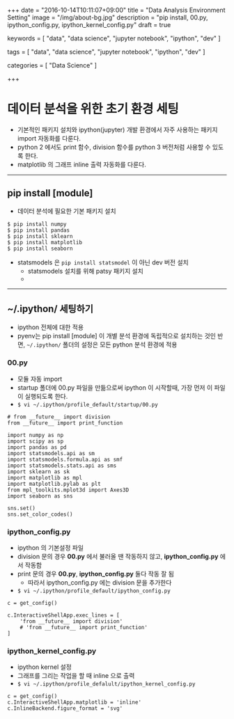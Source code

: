 +++
date = "2016-10-14T10:11:07+09:00"
title = "Data Analysis Environment Setting"
image = "/img/about-bg.jpg"
description = "pip install, 00.py, ipython_config.py, ipython_kernel_config.py"
draft = true

keywords = [
  "data",
  "data science",
  "jupyter notebook",
  "ipython",
  "dev"
]

tags = [
  "data",
  "data science",
  "jupyter notebook",
  "ipython",
  "dev"
]

categories = [
  "Data Science"
]

+++
# 데이터 분석을 위한 초기 환경 세팅
- 기본적인 패키지 설치와 ipython(jupyter) 개발 환경에서 자주 사용하는 패키지 import 자동화를 다룬다.
- python 2 에서도 print 함수, division 함수를 python 3 버전처럼 사용할 수 있도록 한다. 
- matplotlib 의 그래프 inline 출력 자동화를 다룬다.

---
## pip install [module]
- 데이터 분석에 필요한 기본 패키지 설치

```
$ pip install numpy
$ pip install pandas
$ pip install sklearn
$ pip install matplotlib
$ pip install seaborn
```

- statsmodels 은 `pip install statsmodel` 이 아닌 dev 버전 설치
    - statsmodels 설치를 위해 patsy 패키지 설치
    - 

---
## ~/.ipython/ 세팅하기
- ipython 전체에 대한 적용
- pyenv는 pip install [module] 이 개별 분석 환경에 독립적으로 설치하는 것인 반면, `~/.ipython/` 폴더의 설정은 모든 python 분석 환경에 적용


### 00.py
- 모듈 자동 import
- startup 폴더에 00.py 파일을 만듦으로써 ipython 이 시작할때, 가장 먼저 이 파일이 실행되도록 한다.
- `$ vi ~/.ipython/profile_default/startup/00.py`

```
# from __future__ import division
from __future__ import print_function

import numpy as np
import scipy as sp
import pandas as pd
import statsmodels.api as sm
import statsmodels.formula.api as smf
import statsmodels.stats.api as sms
import sklearn as sk
import matplotlib as mpl
import matplotlib.pylab as plt
from mpl_toolkits.mplot3d import Axes3D
import seaborn as sns

sns.set()
sns.set_color_codes()
```

### ipython_config.py
- ipython 의 기본설정 파일
- division 문의 경우 **00.py** 에서 불러올 땐 작동하지 않고, **ipython_config.py** 에서 작동함
- print 문의 경우 **00.py**, **ipython_config.py** 둘다 작동 잘 됨
    - 따라서 ipython_config.py 에는 division 문을 추가한다
- `$ vi ~/.ipython/profile_default/ipython_config.py`

```
c = get_config()

c.InteractiveShellApp.exec_lines = [
	'from __future__ import division'
	# 'from __future__ import print_function'
]
```


### ipython_kernel_config.py
- ipython kernel 설정 
- 그래프를 그리는 작업을 할 때 inline 으로 출력
- `$ vi ~/.ipython/profile_defalult/ipython_kernel_config.py`

```
c = get_config()
c.InteractiveShellApp.matplotlib = 'inline'
c.InlineBackend.figure_format = 'svg'
```


